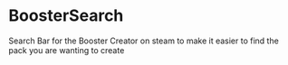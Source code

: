 # BoosterSearch
Search Bar for the Booster Creator on steam to make it easier to find the pack you are wanting to create
